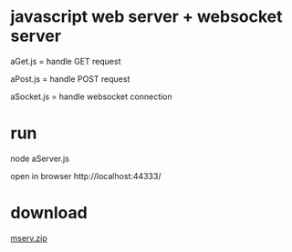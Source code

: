 # javascript web server + websocket server

aGet.js = handle GET request

aPost.js = handle POST request

aSocket.js = handle websocket connection


# run

node aServer.js

open in browser http://localhost:44333/

# download
[mserv.zip](https://github.com/miftahul001/portfolio/blob/main/serverjs/mserv.zip)
